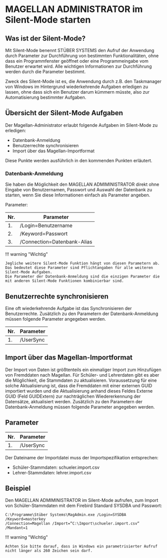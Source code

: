# MAGELLAN ADMINISTRATOR im Silent-Mode starten

## Was ist der Silent-Mode?

Mit Silent-Mode benennt STÜBER SYSTEMS den Aufruf der Anwendung durch Parameter zur Durchführung von bestimmten Funktionalitäten, ohne dass ein Programmfenster geöffnet oder eine Programmeingabe vom Benutzer erwartet wird. Alle wichtigen Informationen zur Durchführung werden durch die Parameter bestimmt.

Zweck des Silent-Mode ist es, die Anwendung durch z.B. den Taskmanager von Windows im Hintergrund wiederkehrende Aufgaben erledigen zu lassen, ohne dass sich ein Benutzer darum kümmern müsste, also zur Automatisierung bestimmter Aufgaben. 

## Übersicht der Silent-Mode Aufgaben

Der Magellan-Administrator erlaubt folgende Aufgaben im Silent-Mode zu erledigen:

* Datenbank-Anmeldung
* Benutzerrechte synchronisieren 
* Import über das Magellan-Importformat

Diese Punkte werden ausführlich in den kommenden Punkten erläutert.

### Datenbank-Anmeldung

Sie haben die Möglichkeit den MAGELLAN ADMIMINISTRATOR direkt ohne Eingabe von Benutzernamen, Passwort und Auswahl der Datenbank zu starten, wenn Sie diese Informationen einfach als Parameter angeben.

Parameter:

| Nr. | Parameter                   |
|-----|-----------------------------|
| 1.  | /Login=Benutzername         |
| 2.  | /Keyword=Passwort           |
| 3.  | /Connection=Datenbank-Alias |



!!! warning "Wichtig"

    Jegliche weitere Silent-Mode Funktion hängt von diesen Parametern ab. Das bedeutet diese Parameter sind Pflichtangaben für alle weiteren Silent-Mode Aufgaben. 
    Die Parameter der Datenbank-Anmeldung sind die einzigen Parameter die mit anderen Silent-Mode Funktionen kombinierbar sind.

## Benutzerrechte synchronisieren

Eine oft wiederkehrende Aufgabe ist das Synchronisieren der Benutzerrechte. Zusätzlich zu den Parametern der Datenbank-Anmeldung müssen folgende Parameter angegeben werden.

| Nr. | Parameter |
|-----|-----------|
| 1.  | /UserSync |

## Import über das Magellan-Importformat

Der Import von Daten ist größtenteils ein einmaliger Import zum Hinzufügen von Fremddaten nach Magellan. Für Schüler- und Lehrerdaten gibt es aber die Möglichkeit, die Stammdaten zu aktualisieren.
Voraussetzung für eine solche Aktualisierung ist, dass die Fremddaten mit einer externen GUID importiert wurden und die Aktualisierung anhand dieses Feldes Externe GUID (Feld GUIDExtern) zur nachträglichen Wiedererkennung der Datensätze, aktualisiert werden. Zusätzlich zu den Parametern der Datenbank-Anmeldung müssen folgende Parameter angegeben werden.

## Parameter

| Nr. | Parameter |
|-----|-----------|
| 1.  | /UserSync |

Der Dateiname der Importdatei muss der Importspezifikation entsprechen:

* Schüler-Stammdaten: schueler.import.csv
* Lehrer-Stammdaten: lehrer.import.csv

## Beispiel

Den MAGELLAN ADMIMINISTRATOR  im Silent-Mode aufrufen, zum Import von Schüler-Stammdaten mit dem Firebird Standard SYSDBA und Passwort:


```
C:\Programme\Stüber Systems\MagAdmin.exe /Login=SYSDBA 
/Keyword=masterkey 
/Connection=Magellan /Import=“C:\Import\schueler.import.csv“ /Mandant=1
```

!!! warning "Wichtig"

    Achten Sie bitte darauf, dass in Windows ein parametrisierter Aufruf nicht länger als 260 Zeichen sein darf.
